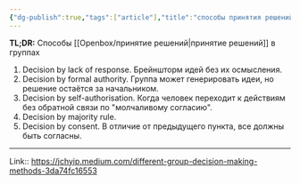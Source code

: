 ```yaml
---
{"dg-publish":true,"tags":["article"],"title":"способы принятия решений в группах","date":"2023-02-12T17:59:29+04:00","modified_at":"2024-01-22T10:36:04+03:00","aliases":"способы принятия решений в группах","dg-path":"/articles/202302120559.md","permalink":"/articles/202302120559/","dgPassFrontmatter":true}
---
```



**TL;DR:** Способы [[Openbox/принятие решений|принятие решений]] в группах

1. Decision by lack of response. Брейншторм идей без их осмысления.
2. Decision by formal authority. Группа может генерировать идеи, но решение остаётся за начальником.
3. Decision by self-authorisation. Когда человек переходит к действиям без обратной связи по "молчаливому согласию".
4. Decision by majority rule.
5. Decision by consent. В отличие от предыдущего пункта, все должны быть согласны.

---

Link:: https://jchyip.medium.com/different-group-decision-making-methods-3da74fc16553
